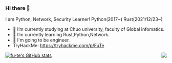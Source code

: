 ### Hi there 👋
I am Python, Network, Security Learner!
Python(2017~)
Rust(2021/12/23~)

- 🔭 I’m currently studying at Chuo university, faculty of Global infomatics.
- 🌱 I’m currently learning Rust,Python,Network.
- 📖 I'm going to be engineer.
- TryHackMe: https://tryhackme.com/p/FuTe
<!--
**Fu-Te/Fu-Te** is a ✨ _special_ ✨ repository because its `README.md` (this file) appears on your GitHub profile.

Here are some ideas to get you started:


- 👯 I’m looking to collaborate on ...
- 🤔 I’m looking for help with ...
- 💬 Ask me about ...
- 📫 How to reach me: ...
- 😄 Pronouns: ...
- ⚡ Fun fact: ...
-->
[![fu-te's GitHub stats](https://github-readme-stats.vercel.app/api?username=Fu-Te&theme=vue-dark&show_icons=true)](https://github.com/Fu-Te/github-readme-stats)
<a href="https://github.com/anuraghazra/github-readme-stats">
  <img align="right" src="https://github-readme-stats.vercel.app/api/top-langs/?username=Fu-Te" />
</a>
